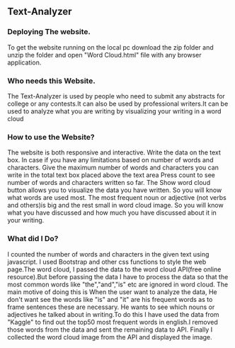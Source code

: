 <h2> Text-Analyzer</h2>
<h3>Deploying The website.</h3>
To get the website running on the local pc download the zip folder and unzip the folder and open "Word Cloud.html" file with any browser application.
<h3>Who needs this Website.</h3>
The Text-Analyzer is used by people who need to submit any abstracts for college or any contests.It can also be used by professional writers.It can be used to analyze what you are writing by visualizing your writing in a word cloud
<h3>How to use the Website?</h3>
The website is both responsive and interactive. Write the data on the text box. In case if you have any limitations based on number of words and characters.
Give the maximum number of words and characters you can write in the total text box placed above the text area
Press count to see number of words and characters written so far.
The Show word cloud button allows you to visualize the data you have written. So you will know what words are used most. The most frequent noun or adjective (not verbs and others)is big and the rest small in word cloud image. So you will know what you have discussed and how much you have discussed about it in your writing.
<h3>What did I Do?</h3>
I counted the number of words and characters in the given text using javascript. I used Bootstrap and other css functions to style the web page.The word cloud, I passed the data to the word cloud API(free online resource).But before passing the data I have to process the data so that the most common words like "the","and","is" etc are ignored in word cloud. The main motive of doing this is When the user want to analyze the data, He don't want see the words like "is" and "it" are his frequent words as to frame sentences these are necessary. He wants to see which nouns or adjectives he talked about in writing.To do this I have used the data from "Kaggle" to find out the top50 most frequent words in english.I removed those words from the data and sent the remaining data to API. Finally I collected the word cloud image from the API and displayed the image.
